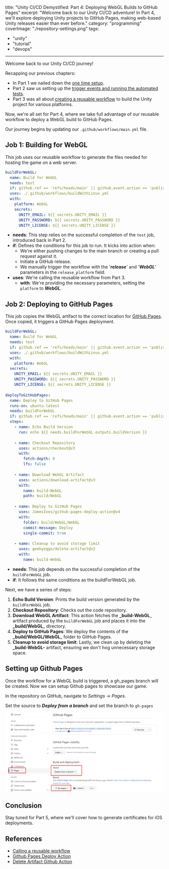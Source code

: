 title: "Unity CI/CD Demystified: Part 4: Deploying WebGL Builds to GitHub Pages"
excerpt: "Welcome back to our Unity CI/CD adventure! In Part 4, we'll explore deploying Unity projects to GitHub Pages, making web-based Unity releases easier than ever before."
category: "programming"
coverImage: "./repository-settings.png"
tags:

- "unity"
- "tutorial"
- "devops"

---

Welcome back to our Unity CI/CD journey!

Recapping our previous chapters:

- In Part 1 we nailed down the [one time setup](./unity-cicd-one-time-setup).
- Part 2 saw us setting up the [trigger events and running the automated tests](./unity-cicd-trigger-events-tests).
- Part 3 was all about [creating a reusable workflow](./unity-cicd-linux-build)  to build the Unity project for various platforms.

Now, we're all set for Part 4, where we take full advantage of our reusable workflow to deploy a WebGL build to GitHub Pages.

Our journey begins by updating our `.github/workflows/main.yml` file.

## Job 1: Building for WebGL

This job uses our reusable workflow to generate the files needed for hosting the game on a web server.

```yaml
buildForWebGL:
  name: Build for WebGL
  needs: test
  if: github.ref == 'refs/heads/main' || github.event.action == 'published' || (contains(github.event.inputs.release_platform, 'release') && contains(github.event.inputs.release_platform, 'WebGL'))
  uses: ./.github/workflows/buildWithLinux.yml
  with:
    platform: WebGL
    secrets:
      UNITY_EMAIL: ${{ secrets.UNITY_EMAIL }}
      UNITY_PASSWORD: ${{ secrets.UNITY_PASSWORD }}
      UNITY_LICENSE: ${{ secrets.UNITY_LICENSE }}
```

- **needs**: This step relies on the successful completion of the `test` job, introduced back in Part 2.
- **if**: Defines the conditions for this job to run. It kicks into action when:
  - We're either pushing changes to the main branch or creating a pull request against it.
  - Initiate a GitHub release.
  - We manually trigger the workflow with the '**_release_**' and '**_WebGL_**' parameters in the `release_platform` field.
- **uses**: We're calling the reusable workflow from Part 3.
  - **with**: We're providing the necessary parameters, setting the `platform` to **_WebGL_**.

## Job 2: Deploying to GitHub Pages

This job copies the WebGL artifact to the correct location for [GitHub Pages](https://pages.github.com/). Once copied, it triggers a GitHub Pages deployment.

```yaml
buildForWebGL:
  name: Build for WebGL
  needs: test
  if: github.ref == 'refs/heads/main' || github.event.action == 'published' || (contains(github.event.inputs.release_platform, 'release') && contains(github.event.inputs.release_platform, 'WebGL'))
  uses: ./.github/workflows/buildWithLinux.yml
  with:
    platform: WebGL
  secrets:
    UNITY_EMAIL: ${{ secrets.UNITY_EMAIL }}
    UNITY_PASSWORD: ${{ secrets.UNITY_PASSWORD }}
    UNITY_LICENSE: ${{ secrets.UNITY_LICENSE }}

deployToGitHubPages:
  name: Deploy to GitHub Pages
  runs-on: ubuntu-latest
  needs: buildForWebGL
  if: github.ref == 'refs/heads/main' || github.event.action == 'published' || (contains(github.event.inputs.release_platform, 'release') && contains(github.event.inputs.release_platform, 'WebGL'))
  steps:
    - name: Echo Build Version
      run: echo ${{ needs.buildForWebGL.outputs.buildVersion }}

    - name: Checkout Repository
      uses: actions/checkout@v3
      with:
        fetch-depth: 0
        lfs: false

    - name: Download WebGL Artifact
      uses: actions/download-artifact@v3
      with:
        name: build-WebGL
        path: build/WebGL

    - name: Deploy to GitHub Pages
      uses: JamesIves/github-pages-deploy-action@v4
      with:
        folder: build/WebGL/WebGL
        commit-message: Deploy
        single-commit: true

    - name: Cleanup to avoid storage limit
      uses: geekyeggo/delete-artifact@v2
      with:
        name: build-WebGL
```

- **needs**: This job depends on the successful completion of the `buildForWebGL` job.
- **if**:  It follows the same conditions as the buildForWebGL job.

Next, we have a series of steps:

1. **Echo Build Version**: Prints the build version generated by the `buildForWebGL` job.
2. **Checkout Repository**: Checks out the code repository.
3. **Download WebGL Artifact**: This action fetches the **_build-WebGL**_ artifact produced by the `buildForWebGL` job and places it into the **_build/WebGL**_ directory.
4. **Deploy to GitHub Pages**: We deploy the contents of the **_build/WebGL/WebGL**_ folder to GitHub Pages.
5. **Cleanup to avoid storage limit**: Lastly, we clean up by deleting the **_build-WebGL-** artifact, ensuring we don't hog unnecessary storage space.

## Setting up Github Pages

Once the workflow for a WebGL build is triggered, a gh_pages branch will be created. Now we can setup Github pages to showcase our game.

In the repository on GitHub, navigate to _Settings_ -> _Pages_.

Set the source to **_Deploy from a branch_** and set the branch to `gh-pages`

![Repository Settings](./repository-settings.png)

## Conclusion

Stay tuned for Part 5, where we'll cover how to generate certificates for iOS deployments.

## References

- [Calling a reusable workflow](https://docs.github.com/en/actions/using-workflows/reusing-workflows#calling-a-reusable-workflow)
- [Github Pages Deploy Action](https://github.com/marketplace/actions/github-pages-deploy-action)
- [Delete Artifact Github Action](https://github.com/marketplace/actions/delete-artifact)
